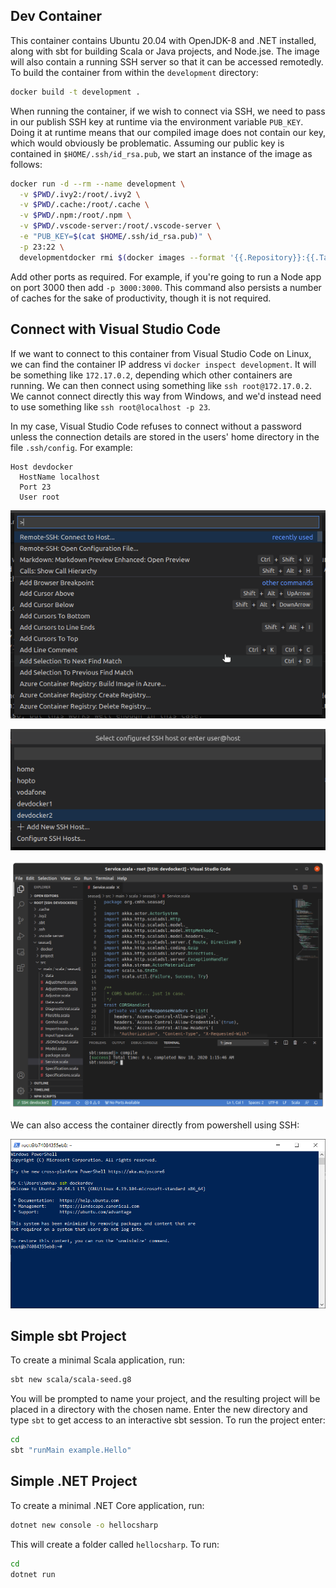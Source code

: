 ## Dev Container

This container contains Ubuntu 20.04 with OpenJDK-8 and .NET installed, along with sbt for building Scala or Java projects, and Node.jse.  The image will also contain a running SSH server so that it can be accessed remotedly.  To build the container from within the `development` directory:

```bash
docker build -t development .
```

When running the container, if we wish to connect via SSH, we need to pass in our publish SSH key at runtime via the environment variable `PUB_KEY`.  Doing it at runtime means that our compiled image does not contain our key, which would obviously be problematic.  Assuming our public key is contained in `$HOME/.ssh/id_rsa.pub`, we start an instance of the image as follows:

```bash
docker run -d --rm --name development \
  -v $PWD/.ivy2:/root/.ivy2 \
  -v $PWD/.cache:/root/.cache \
  -v $PWD/.npm:/root/.npm \
  -v $PWD/.vscode-server:/root/.vscode-server \
  -e "PUB_KEY=$(cat $HOME/.ssh/id_rsa.pub)" \
  -p 23:22 \
  developmentdocker rmi $(docker images --format '{{.Repository}}:{{.Tag}}' | grep 'imagename')
```

Add other ports as required.  For example, if you're going to run a Node app on port 3000 then add `-p 3000:3000`.  This command also persists a number of caches for the sake of productivity, though it is not required.

## Connect with Visual Studio Code

If we want to connect to this container from Visual Studio Code on Linux, we can find the container IP address vi `docker inspect development`.  It will be something like `172.17.0.2`, depending which other containers are running.  We can then connect using something like `ssh root@172.17.0.2`.  We cannot connect directly this way from Windows, and we'd instead need to use something like `ssh root@localhost -p 23`.  

In my case, Visual Studio Code refuses to connect without a password unless the connection details are stored in the users' home directory in the file `.ssh/config`.  For example:

```as.is
Host devdocker
  HostName localhost
  Port 23
  User root
```

![](img/vscode01.png)

![](img/vscode02.png)

![](img/vscode03.png)

We can also access the container directly from powershell using SSH:

![](img/powershell.png)


## Simple sbt Project

To create a minimal Scala application, run:

```bash
sbt new scala/scala-seed.g8
```

You will be prompted to name your project, and the resulting project will be placed in a directory with the chosen name.  Enter the new directory and type `sbt` to get access to an interactive sbt session.  To run the project enter:

```bash
cd
sbt "runMain example.Hello"
```

## Simple .NET Project

To create a minimal .NET Core application, run:

```bash
dotnet new console -o hellocsharp
```

This will create a folder called `hellocsharp`.  To run:

```bash
cd
dotnet run
```